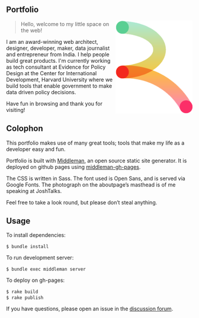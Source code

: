 ## Portfolio
<img align="right" height="250" src="/source/assets/images/logo.png">

>  Hello, welcome to my little space on the web!

I am an award-winning web architect, designer, developer, maker, data journalist and entrepreneur from India. I help people build great products. I'm currently working as tech consultant at Evidence for Policy Design at the Center for International Development, Harvard University where we build tools that enable government to make data driven policy decisions.

Have fun in browsing and thank you for visiting!

## Colophon

This portfolio makes use of many great tools; tools that make my life as a developer easy and fun.

Portfolio is built with [Middleman](http://www.middlemanapp.com), an open source static site generator. It is deployed on github pages using [middleman-gh-pages](https://github.com/edgecase/middleman-gh-pages). 

The CSS is written in Sass. The font used is Open Sans, and is served via Google Fonts. The photograph on the aboutpage’s masthead is of me speaking at JoshTalks.

Feel free to take a look round, but please don’t steal anything.

## Usage

To install dependencies: 

```
$ bundle install
```
To run development server:

```
$ bundle exec middleman server
```

To deploy on gh-pages:

```
$ rake build
$ rake publish
```

If you have questions, please open an issue in the [discussion forum](https://github.com/ravisuhag/portfolio/issues).

